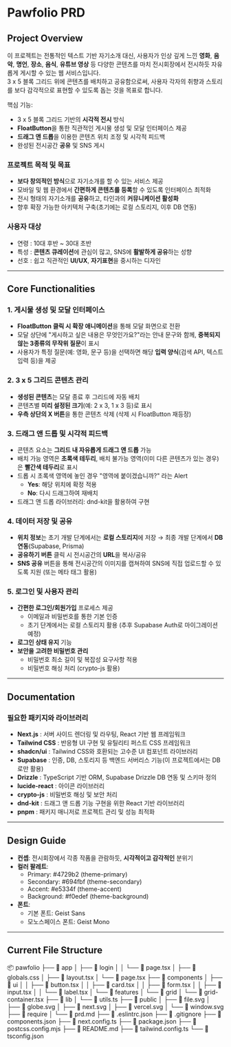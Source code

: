 # Pawfolio PRD

## Project Overview

이 프로젝트는 전통적인 텍스트 기반 자기소개 대신, 사용자가 인상 깊게 느낀 **영화**, **음악**, **명언**, **장소**, **음식**, **유튜브 영상** 등 다양한 콘텐츠를 마치 전시회장에서 전시하듯 자유롭게 게시할 수 있는 웹 서비스입니다.  
3 x 5 블록 그리드 위에 콘텐츠를 배치하고 공유함으로써, 사용자 각자의 취향과 스토리를 보다 감각적으로 표현할 수 있도록 돕는 것을 목표로 합니다.

핵심 기능:

- 3 x 5 블록 그리드 기반의 **시각적 전시** 방식
- **FloatButton**을 통한 직관적인 게시물 생성 및 모달 인터페이스 제공
- **드래그 앤 드롭**을 이용한 콘텐츠 위치 조정 및 시각적 피드백
- 완성된 전시공간 **공유** 및 SNS 게시

### 프로젝트 목적 및 목표

- **보다 창의적인 방식**으로 자기소개를 할 수 있는 서비스 제공
- 모바일 및 웹 환경에서 **간편하게 콘텐츠를 등록**할 수 있도록 인터페이스 최적화
- 전시 형태의 자기소개를 **공유**하고, 타인과의 **커뮤니케이션 활성화**
- 향후 확장 가능한 아키텍처 구축(초기에는 로컬 스토리지, 이후 DB 연동)

### 사용자 대상
- 연령 : 10대 후반 ~ 30대 초반
- 특성 : **콘텐츠 큐레이션**에 관심이 많고, SNS에 **활발하게 공유**하는 성향
- 선호 : 쉽고 직관적인 **UI/UX**, **자기표현**을 중시하는 디자인

---
## Core Functionalities

### 1. 게시물 생성 및 모달 인터페이스
- **FloatButton 클릭 시 확장 애니메이션**을 통해 모달 화면으로 전환
- 모달 상단에 "게시하고 싶은 내용은 무엇인가요?"라는 안내 문구와 함께, **중복되지 않는 3종류의 무작위 질문**이 표시
- 사용자가 특정 질문(예: 영화, 문구 등)을 선택하면 해당 **입력 양식**(검색 API, 텍스트 입력 등)을 제공

### 2. 3 x 5 그리드 콘텐츠 관리
- **생성된 콘텐츠**는 모달 종료 후 그리드에 자동 배치
- 콘텐츠별 **미리 설정된 크기**(예: 2 x 3, 1 x 3 등)로 표시
- **우측 상단의 X 버튼**을 통한 콘텐츠 삭제 (삭제 시 FloatButton 재등장)

### 3. 드래그 앤 드롭 및 시각적 피드백
- 콘텐츠 요소는 **그리드 내 자유롭게 드래그 앤 드롭** 가능
- 배치 가능 영역은 **초록색 테두리**, 배치 불가능 영역(이미 다른 콘텐츠가 있는 경우)은 **빨간색 테두리**로 표시
- 드롭 시 초록색 영역에 놓인 경우 "영역에 붙이겠습니까?" 라는 Alert
  - **Yes**: 해당 위치에 확정 적용
  - **No**: 다시 드래그하여 재배치
- 드래그 앤 드롭 라이브러리: dnd-kit을 활용하여 구현

### 4. 데이터 저장 및 공유
- **위치 정보**는 초기 개발 단계에서는 **로컬 스토리지**에 저장 → 최종 개발 단계에서 **DB 연동**(Supabase, Prisma)
- **공유하기 버튼** 클릭 시 전시공간의 **URL**을 복사/공유
- **SNS 공유** 버튼을 통해 전시공간의 이미지를 캡쳐하여 SNS에 직접 업로드할 수 있도록 지원 (또는 메타 태그 활용)

### 5. 로그인 및 사용자 관리
- **간편한 로그인/회원가입** 프로세스 제공
  - 이메일과 비밀번호를 통한 기본 인증
  - 초기 단계에서는 로컬 스토리지 활용 (추후 Supabase Auth로 마이그레이션 예정)
- **로그인 상태 유지** 기능
- **보안을 고려한 비밀번호 관리**
  - 비밀번호 최소 길이 및 복잡성 요구사항 적용
  - 비밀번호 해싱 처리 (crypto-js 활용)

---
## Documentation
### 필요한 패키지와 라이브러리
- **Next.js** : 서버 사이드 렌더링 및 라우팅, React 기반 웹 프레임워크
- **Tailwind CSS** : 반응형 UI 구현 및 유틸리티 퍼스트 CSS 프레임워크
- **shadcn/ui** : Tailwind CSS와 호환되는 고수준 UI 컴포넌트 라이브러리
- **Supabase** : 인증, DB, 스토리지 등 백엔드 서버리스 기능(이 프로젝트에서는 DB로만 활용)
- **Drizzle** : TypeScript 기반 ORM, Supabase Drizzle DB 연동 및 스키마 정의
- **lucide-react** : 아이콘 라이브러리
- **crypto-js** : 비밀번호 해싱 및 보안 처리
- **dnd-kit** : 드래그 앤 드롭 기능 구현을 위한 React 기반 라이브러리
- **pnpm** : 패키지 매니저로 프로젝트 관리 및 성능 최적화

---

## Design Guide

- **컨셉**: 전시회장에서 각종 작품을 관람하듯, **시각적이고 감각적인** 분위기
- **컬러 팔레트**:
  - Primary: #4729b2 (theme-primary)
  - Secondary: #694fbf (theme-secondary)
  - Accent: #e5334f (theme-accent)
  - Background: #f0edef (theme-background)
- **폰트**:
  - 기본 폰트: Geist Sans
  - 모노스페이스 폰트: Geist Mono

---

## Current File Structure

📦 pawfolio
├── 📂 app
│ ├── 📂 login
│ │ └── 📄 page.tsx
│ ├── 📄 globals.css
│ ├── 📄 layout.tsx
│ └── 📄 page.tsx
├── 📂 components
│ ├── 📂 ui
│ │ ├── 📄 button.tsx
│ │ ├── 📄 card.tsx
│ │ ├── 📄 form.tsx
│ │ ├── 📄 input.tsx
│ │ └── 📄 label.tsx
│ └── 📂 features
│   └── 📂 grid
│     └── 📄 grid-container.tsx
├── 📂 lib
│ └── 📄 utils.ts
├── 📂 public
│ ├── 📄 file.svg
│ ├── 📄 globe.svg
│ ├── 📄 next.svg
│ ├── 📄 vercel.svg
│ └── 📄 window.svg
├── 📂 require
│ └── 📄 prd.md
├── 📄 .eslintrc.json
├── 📄 .gitignore
├── 📄 components.json
├── 📄 next.config.ts
├── 📄 package.json
├── 📄 postcss.config.mjs
├── 📄 README.md
├── 📄 tailwind.config.ts
└── 📄 tsconfig.json
